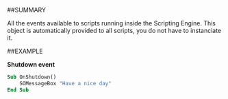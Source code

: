 

##SUMMARY

All the events available to scripts running inside the Scripting Engine. This object is automatically provided to all scripts, you do not have to instanciate it.


##EXAMPLE

**Shutdown event**

```vb
Sub OnShutdown()
    SOMessageBox "Have a nice day"
End Sub
```





